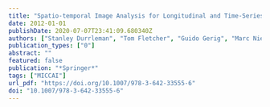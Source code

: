 ```yaml
---
title: "Spatio-temporal Image Analysis for Longitudinal and Time-Series Image Data - Second International Workshop, STIA 2012, Held in Conjunction with MICCAI 2012, Nice, France, October 1, 2012. Proceedings"
date: 2012-01-01
publishDate: 2020-07-07T23:41:09.680340Z
authors: ["Stanley Durrleman", "Tom Fletcher", "Guido Gerig", "Marc Niethammer"]
publication_types: ["0"]
abstract: ""
featured: false
publication: "*Springer*"
tags: ["MICCAI"]
url_pdf: "https://doi.org/10.1007/978-3-642-33555-6"
doi: "10.1007/978-3-642-33555-6"
---
```


